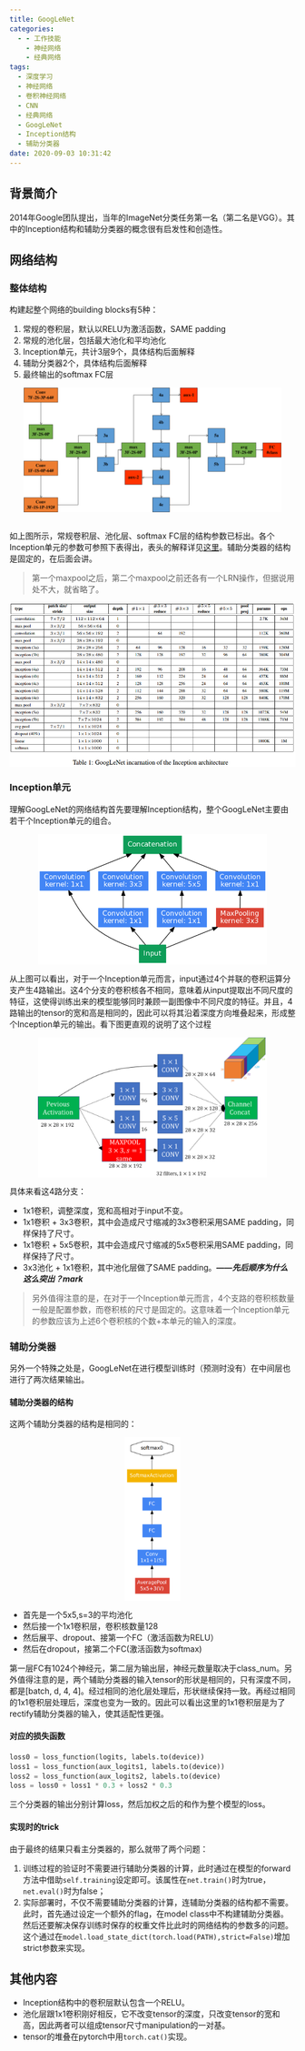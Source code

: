 ```yaml
---
title: GoogLeNet
categories:
  - - 工作技能
    - 神经网络
    - 经典网络
tags:
  - 深度学习
  - 神经网络
  - 卷积神经网络
  - CNN
  - 经典网络
  - GoogLeNet
  - Inception结构
  - 辅助分类器
date: 2020-09-03 10:31:42
---
```


## 背景简介
2014年Google团队提出，当年的ImageNet分类任务第一名（第二名是VGG）。其中的Inception结构和辅助分类器的概念很有启发性和创造性。

## 网络结构
### 整体结构
构建起整个网络的building blocks有5种：
1. 常规的卷积层，默认以RELU为激活函数，SAME padding
2. 常规的池化层，包括最大池化和平均池化
3. Inception单元，共计3层9个，具体结构后面解释
4. 辅助分类器2个，具体结构后面解释
5. 最终输出的softmax FC层

<div align=center><img title="" src="/img/net/googlenet.png" width="90%" height="90%" align=center></div>

<br>如上图所示，常规卷积层、池化层、softmax FC层的结构参数已标出。各个Inception单元的参数可参照下表得出，表头的解释详见[这里](https://towardsdatascience.com/deep-learning-googlenet-explained-de8861c82765)。辅助分类器的结构是固定的，在后面会讲。
> 第一个maxpool之后，第二个maxpool之前还各有一个LRN操作，但据说用处不大，就省略了。

<div align=center><img title="" src="/img/net/googlenet_table.png" width="100%" height="100%" align=center></div>

### Inception单元
理解GoogLeNet的网络结构首先要理解Inception结构，整个GoogLeNet主要由若干个Inception单元的组合。
<div align=center><img title="" src="/img/net/inception.png" width="80%" height="80%" align=center></div>

从上图可以看出，对于一个Inception单元而言，input通过4个并联的卷积运算分支产生4路输出。这4个分支的卷积核各不相同，意味着从input提取出不同尺度的特征，这使得训练出来的模型能够同时兼顾一副图像中不同尺度的特征。并且，4路输出的tensor的宽和高是相同的，因此可以将其沿着深度方向堆叠起来，形成整个Inception单元的输出。看下图更直观的说明了这个过程
<div align=center><img title="" src="/img/net/inception_eg.png" width="80%" height="80%" align=center></div>

具体来看这4路分支：
- 1x1卷积，调整深度，宽和高相对于input不变。
- 1x1卷积 + 3x3卷积，其中会造成尺寸缩减的3x3卷积采用SAME padding，同样保持了尺寸。
- 1x1卷积 + 5x5卷积，其中会造成尺寸缩减的5x5卷积采用SAME padding，同样保持了尺寸。
- 3x3池化 + 1x1卷积，其中池化层做了SAME padding。***——先后顺序为什么这么突出？mark***

> 另外值得注意的是，在对于一个Inception单元而言，4个支路的卷积核数量一般是配置参数，而卷积核的尺寸是固定的。这意味着一个Inception单元的参数应该为上述6个卷积核的个数+本单元的输入的深度。

### 辅助分类器
另外一个特殊之处是，GoogLeNet在进行模型训练时（预测时没有）在中间层也进行了两次结果输出。
#### 辅助分类器的结构
这两个辅助分类器的结构是相同的：
<div align=center><img title="" src="/img/net/inception_aux.png" width="20%" height="20%" align=center></div>

- 首先是一个5x5,s=3的平均池化
- 然后接一个1x1卷积层，卷积核数量128
- 然后展平、dropout、接第一个FC（激活函数为RELU）
- 然后在dropout，接第二个FC(激活函数为softmax)

第一层FC有1024个神经元，第二层为输出层，神经元数量取决于class_num。另外值得注意的是，两个辅助分类器的输入tensor的形状是相同的，只有深度不同，都是[batch, d, 4, 4]。经过相同的池化层处理后，形状继续保持一致。再经过相同的1x1卷积层处理后，深度也变为一致的。因此可以看出这里的1x1卷积层是为了rectify辅助分类器的输入，使其适配性更强。
#### 对应的损失函数
```python
loss0 = loss_function(logits, labels.to(device))
loss1 = loss_function(aux_logits1, labels.to(device))
loss2 = loss_function(aux_logits2, labels.to(device)
loss = loss0 + loss1 * 0.3 + loss2 * 0.3
```
三个分类器的输出分别计算loss，然后加权之后的和作为整个模型的loss。
#### 实现时的trick
由于最终的结果只看主分类器的，那么就带了两个问题：
1. 训练过程的验证时不需要进行辅助分类器的计算，此时通过在模型的forward方法中借助`self.training`设定即可。该属性在`net.train()`时为true，`net.eval()`时为false；
2. 实际部署时，不仅不需要辅助分类器的计算，连辅助分类器的结构都不需要。此时，首先通过设定一个额外的flag，在model class中不构建辅助分类器。然后还要解决保存训练时保存的权重文件比此时的网络结构的参数多的问题。这个通过在`model.load_state_dict(torch.load(PATH),strict=False)`增加strict参数来实现。

## 其他内容
- Inception结构中的卷积层默认包含一个RELU。
- 池化层跟1x1卷积刚好相反，它不改变tensor的深度，只改变tensor的宽和高，因此两者可以组成tensor尺寸manipulation的一对基。
- tensor的堆叠在pytorch中用`torch.cat()`实现。
